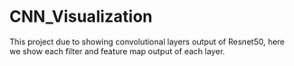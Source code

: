 # CNN_Visualization
This project due to showing convolutional layers output of Resnet50, here we show each filter and feature map output of each layer.
